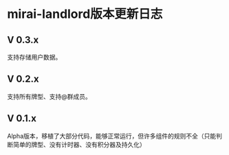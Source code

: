 # mirai-landlord版本更新日志

## V 0.3.x

支持存储用户数据。

## V 0.2.x

支持所有牌型、支持@群成员。

## V 0.1.x

Alpha版本，移植了大部分代码，能够正常运行，但许多组件的规则不全（只能判断简单的牌型、没有计时器、没有积分器及持久化）